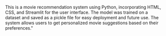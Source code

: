 This is a movie recommendation system using Python, 
incorporating HTML, CSS, and Streamlit for the user interface. 
The model was trained on a dataset and saved as a pickle file for easy deployment and future use. 
The system allows users to get personalized movie suggestions based on their preferences."
